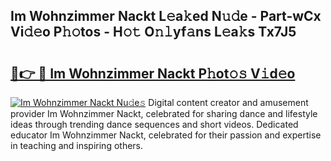 ## Im Wohnzimmer Nackt L𝚎a𝚔ed N𝚞𝚍e - Part-wCx Vi𝚍𝚎o P𝚑𝚘tos - H𝚘𝚝 O𝚗𝚕yf𝚊ns L𝚎a𝚔s Tx7J5

# <h2><a href="http://kfbpfb.oniu.top/?m=Im+Wohnzimmer+Nackt">🔗👉 🔴 Im Wohnzimmer Nackt P𝚑ot𝚘𝚜 V𝚒d𝚎o</a></h2>

[![Im Wohnzimmer Nackt Nu𝚍e𝚜](https://i.imgur.com/0qMVB7G.gif)](http://kfbpfb.oniu.top/?m=Im+Wohnzimmer+Nackt)
Digital content creator and amusement provider Im Wohnzimmer Nackt, celebrated for sharing dance and lifestyle ideas through trending dance sequences and short videos. Dedicated educator Im Wohnzimmer Nackt, celebrated for their passion and expertise in teaching and inspiring others.  
